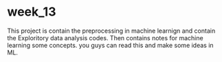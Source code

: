 # week_13
This project is contain the preprocessing in machine learnign and contain the Exploritory data analysis codes. Then contains notes for machine learning some concepts.
you guys can read this and make some ideas in ML.
